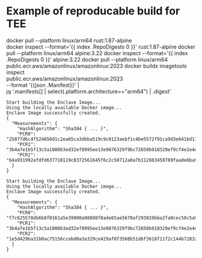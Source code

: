 # Example of reproducable build for TEE

docker pull --platform linux/arm64 rust:1.87-alpine  
docker inspect --format='{{ index .RepoDigests 0 }}' rust:1.87-alpine
docker pull --platform linux/arm64 alpine:3.22
docker inspect --format='{{ index .RepoDigests 0 }}' alpine:3.22
docker pull --platform linux/arm64 public.ecr.aws/amazonlinux/amazonlinux:2023
docker buildx imagetools inspect \
 public.ecr.aws/amazonlinux/amazonlinux:2023 \
 --format '{{json .Manifest}}' | \
 jq '.manifests[] | select(.platform.architecture=="arm64") | .digest'

```
Start building the Enclave Image...
Using the locally available Docker image...
Enclave Image successfully created.
{
  "Measurements": {
    "HashAlgorithm": "Sha384 { ... }",
    "PCR0": "25877d6c4f524650d1c2ea65ca3dbba519c9c0123aebf1c4be5572f91ca9d3e641bd1125d30a35137d46fbd8377fbcb7",
    "PCR1": "3b4a7e1b5f13c5a1000b3ed32ef8995ee13e9876329f9bc72650b918329ef9cf4e2e4d1e1e37375dab0ba56ba0974d03",
    "PCR2": "b4a931992afdfd637710119c8372561645f6c2c50712a0a7b112883458789faade6ba9fe736f46493f8e64c8c9cd61f5"
  }
}

Start building the Enclave Image...
Using the locally available Docker image...
Enclave Image successfully created.
{
  "Measurements": {
    "HashAlgorithm": "Sha384 { ... }",
    "PCR0": "f7c625578db6b8f0161a5e39900a98898f8ade65ae5670af293819bba2fa0cec50c5a97769ed61a83dbe3272b14a59c6",
    "PCR1": "3b4a7e1b5f13c5a1000b3ed32ef8995ee13e9876329f9bc72650b918329ef9cf4e2e4d1e1e37375dab0ba56ba0974d03",
    "PCR2": "1e5d429ba31b0ac75156ccebd0a3a329ce429af8f3568b51d6f3618f11f2c144b72832a0173afd24c1eac84267e2b8d9"
  }
}


```
